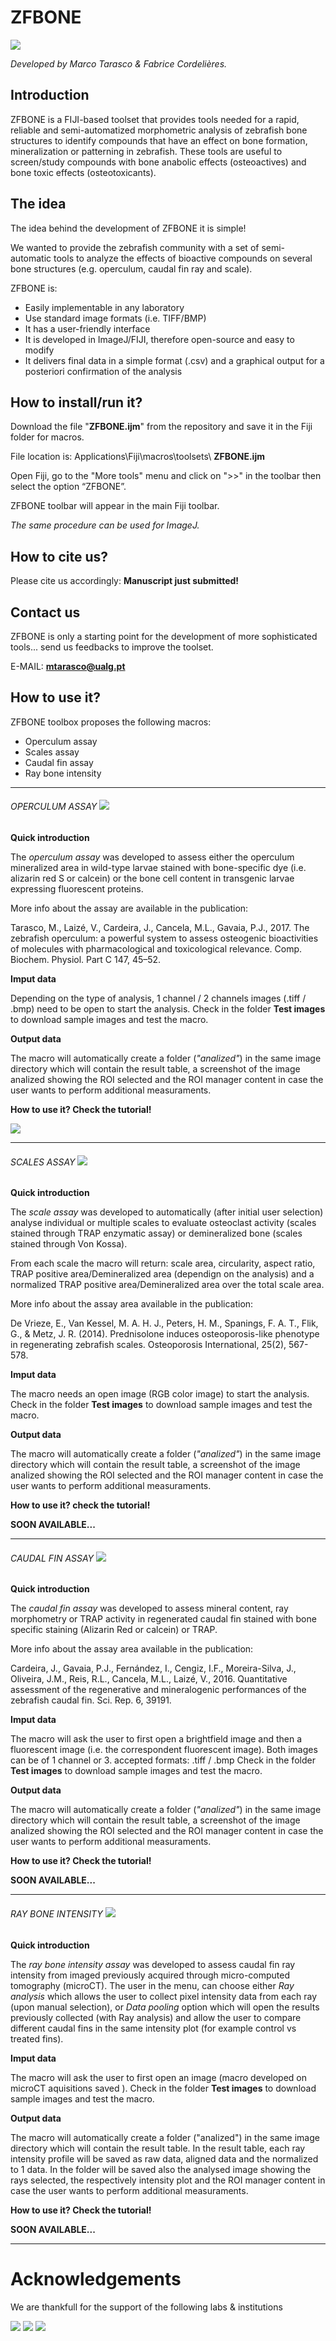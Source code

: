 # ZFBONE 
![](icons/menu2.jpg) 



*Developed by Marco Tarasco & Fabrice Cordelières.*
## Introduction


ZFBONE is a FIJI-based toolset that provides tools needed for a rapid, reliable and semi-automatized morphometric analysis of zebrafish bone structures to identify compounds that have an effect on bone formation, mineralization or patterning in zebrafish. These tools are useful to screen/study compounds with bone anabolic effects (osteoactives) and bone toxic effects (osteotoxicants).

## The idea
The idea behind the development of ZFBONE it is simple!

We wanted to provide the zebrafish community with a set of semi-automatic tools to analyze the effects of bioactive compounds on several bone structures (e.g. operculum, caudal fin ray and scale). 

ZFBONE is:

- Easily implementable in any laboratory
- Use standard image formats (i.e. TIFF/BMP)
- It has a user-friendly interface
- It is developed in ImageJ/FIJI, therefore open-source and easy to modify
- It delivers final data in a simple format (.csv) and a graphical output for a posteriori confirmation of the analysis

## How to install/run it?
Download the file "**ZFBONE.ijm**" from the repository and save it in the Fiji folder for macros. 

File location is: Applications\Fiji\macros\toolsets\ **ZFBONE.ijm**


Open Fiji, go to the "More tools" menu and click on ">>" in the toolbar then select the option “ZFBONE”. 

ZFBONE toolbar will appear in the main Fiji toolbar.

*The same procedure can be used for ImageJ.*


## How to cite us?
Please cite us accordingly: **Manuscript just submitted!**

## Contact us
ZFBONE is only a starting point for the development of more sophisticated tools... send us feedbacks to improve the toolset. 

E-MAIL: **mtarasco@ualg.pt**

## How to use it?

ZFBONE toolbox proposes the following macros:

*	Operculum assay
*	Scales assay
*	Caudal fin assay
*	Ray bone intensity

 

***
###### OPERCULUM ASSAY ![](icons/Operculum_assay_logo.jpg) 




**Quick introduction**

The *operculum assay* was developed to assess either the operculum mineralized area in wild-type larvae stained with bone-specific dye (i.e. alizarin red S or calcein) or the bone cell content in transgenic larvae expressing fluorescent proteins. 

More info about the assay are available in the publication: 

Tarasco, M., Laizé, V., Cardeira, J., Cancela, M.L., Gavaia, P.J., 2017. The zebrafish operculum: a powerful system to assess osteogenic bioactivities of molecules with pharmacological and toxicological relevance. Comp. Biochem. Physiol. Part C 147, 45–52. 

**Imput data**

Depending on the type of analysis, 1 channel / 2 channels images (.tiff / .bmp) need to be open to start the analysis. Check in the folder **Test images** to download sample images and test the macro.

**Output data**

The macro will automatically create a folder (*"analized"*) in the same image directory which will contain the result table, a screenshot of the image analized showing the ROI selected and the ROI manager content in case the user wants to perform additional measuraments.

**How to use it?  Check the tutorial!**

[![](http://img.youtube.com/vi/mRRdfTQgBng/0.jpg)](http://www.youtube.com/watch?v=mRRdfTQgBng "Operculum macro tutorial")






***
###### SCALES ASSAY ![](icons/Scales_assay_logo.jpg)
**Quick introduction**

The *scale assay* was developed to automatically (after initial user selection) analyse individual or multiple scales to evaluate osteoclast activity (scales stained through TRAP enzymatic assay) or demineralized bone (scales stained through Von Kossa).

From each scale the macro will return: scale area, circularity, aspect ratio, TRAP positive area/Demineralized area (dependign on the analysis) and a normalized TRAP positive area/Demineralized area over the total scale area. 

More info about the assay area available in the publication: 

De Vrieze, E., Van Kessel, M. A. H. J., Peters, H. M., Spanings, F. A. T., Flik, G., & Metz, J. R. (2014). Prednisolone induces osteoporosis-like phenotype in regenerating zebrafish scales. Osteoporosis International, 25(2), 567-578.


**Imput data**

The macro needs an open image (RGB color image) to start the analysis. Check in the folder **Test images** to download sample images and test the macro.

**Output data**

The macro will automatically create a folder (*"analized"*) in the same image directory which will contain the result table, a screenshot of the image analized showing the ROI selected and the ROI manager content in case the user wants to perform additional measuraments.


**How to use it?  check the tutorial!**

**SOON AVAILABLE...**



***
###### CAUDAL FIN ASSAY ![](icons/Caudal_fin.jpg)
**Quick introduction**

The *caudal fin assay* was developed to assess mineral content, ray morphometry or TRAP activity in regenerated caudal fin stained with bone specific staining (Alizarin Red or calcein) or TRAP. 

More info about the assay area available in the publication: 

Cardeira, J., Gavaia, P.J., Fernández, I., Cengiz, I.F., Moreira-Silva, J., Oliveira, J.M., Reis, R.L., Cancela, M.L., Laizé, V., 2016. Quantitative assessment of the regenerative and mineralogenic performances of the zebrafish caudal fin. Sci. Rep. 6, 39191.

**Imput data**

The macro will ask the user to first open a brightfield image and then a fluorescent image (i.e. the correspondent fluorescent image). Both images can be of 1 channel or 3. accepted formats: .tiff / .bmp Check in the folder **Test images** to download sample images and test the macro.


**Output data**

The macro will automatically create a folder (*"analized"*) in the same image directory which will contain the result table, a screenshot of the image analized showing the ROI selected and the ROI manager content in case the user wants to perform additional measuraments.

**How to use it?  Check the tutorial!**

**SOON AVAILABLE...**

***
###### RAY BONE INTENSITY ![](icons/ray_bone_density.jpg)
**Quick introduction**

The *ray bone intensity assay* was developed to assess caudal fin ray intensity from imaged previously acquired through micro-computed tomography (microCT). The user in the menu, can choose either *Ray analysis* which allows the user to collect pixel intensity data from each ray (upon manual selection), or *Data pooling* option which will open the results previously collected (with Ray analysis) and allow the user to compare different caudal fins in the same intensity plot (for example control vs treated fins).


**Imput data**

The macro will ask the user to first open an image (macro developed on microCT aquisitions saved ). Check in the folder **Test images** to download sample images and test the macro.

**Output data**

The macro will automatically create a folder ("analized") in the same image directory which will contain the result table. In the result table, each ray intensity profile will be saved as raw data, aligned data and the normalized to 1 data. In the folder will be saved also the analysed image showing the rays selected, the respectively intensity plot and the ROI manager content in case the user wants to perform additional measuraments.


**How to use it?  Check the tutorial!**

**SOON AVAILABLE...**


***
# Acknowledgements
We are thankfull for the support of the following labs & institutions





 

![](icons/Bioskel_logo.jpg)
![](http://www.bic.u-bordeaux.fr/wp-content/uploads/2019/02/logo-FBI-BIC-300p-v0.png)
![](http://eubias.org/NEUBIAS/wp-content/uploads/2018/04/Webbanner_logosNEUBIAS-COST-sm.jpg)
	

